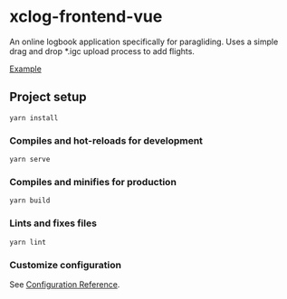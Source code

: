 # xclog-frontend-vue

An online logbook application specifically for paragliding. Uses a simple drag and drop *.igc upload process to add flights.

[Example](https://user-images.githubusercontent.com/3604068/96805537-1962de80-13cf-11eb-994d-9c9e107df46c.png)

## Project setup
```
yarn install
```

### Compiles and hot-reloads for development
```
yarn serve
```

### Compiles and minifies for production
```
yarn build
```

### Lints and fixes files
```
yarn lint
```

### Customize configuration
See [Configuration Reference](https://cli.vuejs.org/config/).
